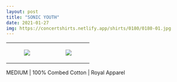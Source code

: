 ```yaml
---
layout: post
title: "SONIC YOUTH"
date: 2021-01-27
img: https://concertshirts.netlify.app/shirts/0180/0180-01.jpg
---
```




<table style="width:100%;"><tr><td style="vertical-align:top;">
      <figure class="tmblr-full" data-orig-height="2048" data-orig-width="1365" data-orig-src="https://concertshirts.netlify.app/shirts/0180/0180-01.jpg"><img src="https://64.media.tumblr.com/29699100d978211433da0fa80c1888b3/f5590bc756cdea3d-fb/s540x810/a327bdd6ceefbf5444c28ada2c63e433a1e8ab0d.jpg" data-orig-height="2048" data-orig-width="1365" data-orig-src="https://concertshirts.netlify.app/shirts/0180/0180-01.jpg"/></figure></td>
    <td style="vertical-align:top;">
      <figure class="tmblr-full" data-orig-height="2048" data-orig-width="1365" data-orig-src="https://concertshirts.netlify.app/shirts/0180/0180-02.jpg"><img src="https://64.media.tumblr.com/887044503181ea05e5f05148758395a3/f5590bc756cdea3d-d4/s540x810/96175bb04c39b74dd48af521fdb2054d1a9a4385.jpg" data-orig-height="2048" data-orig-width="1365" data-orig-src="https://concertshirts.netlify.app/shirts/0180/0180-02.jpg"/></figure></td>
  </tr></table><p>
  MEDIUM | 100% Combed Cotton | Royal Apparel
</p>
